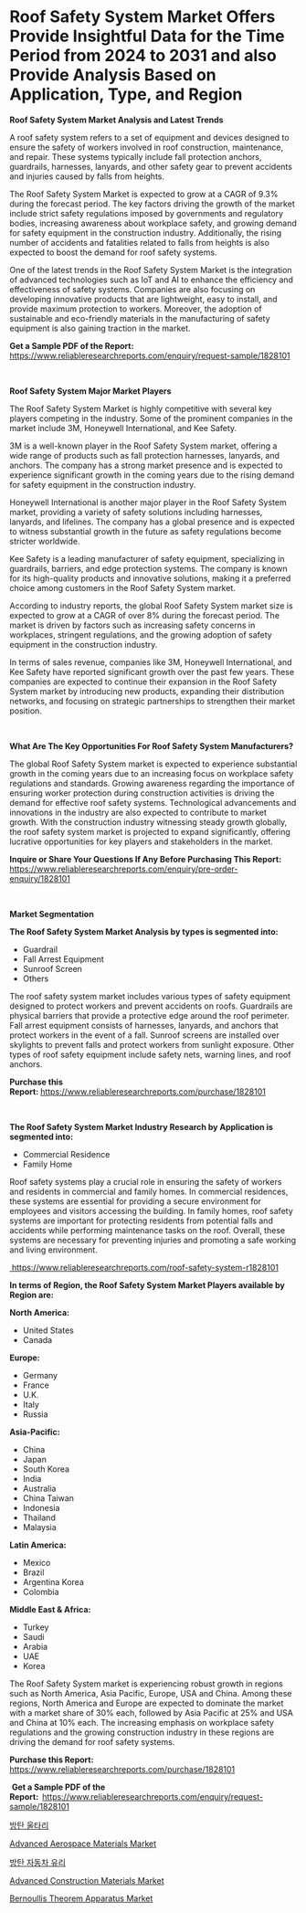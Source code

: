 <p><h1>Roof Safety System Market Offers Provide Insightful Data for the Time Period from 2024 to 2031 and also Provide Analysis Based on Application, Type, and Region</h1></p><p><strong>Roof Safety System Market Analysis and Latest Trends</strong></p>
<p><p>A roof safety system refers to a set of equipment and devices designed to ensure the safety of workers involved in roof construction, maintenance, and repair. These systems typically include fall protection anchors, guardrails, harnesses, lanyards, and other safety gear to prevent accidents and injuries caused by falls from heights.</p><p>The Roof Safety System Market is expected to grow at a CAGR of 9.3% during the forecast period. The key factors driving the growth of the market include strict safety regulations imposed by governments and regulatory bodies, increasing awareness about workplace safety, and growing demand for safety equipment in the construction industry. Additionally, the rising number of accidents and fatalities related to falls from heights is also expected to boost the demand for roof safety systems.</p><p>One of the latest trends in the Roof Safety System Market is the integration of advanced technologies such as IoT and AI to enhance the efficiency and effectiveness of safety systems. Companies are also focusing on developing innovative products that are lightweight, easy to install, and provide maximum protection to workers. Moreover, the adoption of sustainable and eco-friendly materials in the manufacturing of safety equipment is also gaining traction in the market.</p></p>
<p><strong>Get a Sample PDF of the Report:&nbsp;</strong> <a href="https://www.reliableresearchreports.com/enquiry/request-sample/1828101">https://www.reliableresearchreports.com/enquiry/request-sample/1828101</a></p>
<p>&nbsp;</p>
<p><strong>Roof Safety System Major Market Players</strong></p>
<p><p>The Roof Safety System Market is highly competitive with several key players competing in the industry. Some of the prominent companies in the market include 3M, Honeywell International, and Kee Safety.</p><p>3M is a well-known player in the Roof Safety System market, offering a wide range of products such as fall protection harnesses, lanyards, and anchors. The company has a strong market presence and is expected to experience significant growth in the coming years due to the rising demand for safety equipment in the construction industry.</p><p>Honeywell International is another major player in the Roof Safety System market, providing a variety of safety solutions including harnesses, lanyards, and lifelines. The company has a global presence and is expected to witness substantial growth in the future as safety regulations become stricter worldwide.</p><p>Kee Safety is a leading manufacturer of safety equipment, specializing in guardrails, barriers, and edge protection systems. The company is known for its high-quality products and innovative solutions, making it a preferred choice among customers in the Roof Safety System market.</p><p>According to industry reports, the global Roof Safety System market size is expected to grow at a CAGR of over 8% during the forecast period. The market is driven by factors such as increasing safety concerns in workplaces, stringent regulations, and the growing adoption of safety equipment in the construction industry.</p><p>In terms of sales revenue, companies like 3M, Honeywell International, and Kee Safety have reported significant growth over the past few years. These companies are expected to continue their expansion in the Roof Safety System market by introducing new products, expanding their distribution networks, and focusing on strategic partnerships to strengthen their market position.</p></p>
<p>&nbsp;</p>
<p><strong>What Are The Key Opportunities For Roof Safety System Manufacturers?</strong></p>
<p><p>The global Roof Safety System market is expected to experience substantial growth in the coming years due to an increasing focus on workplace safety regulations and standards. Growing awareness regarding the importance of ensuring worker protection during construction activities is driving the demand for effective roof safety systems. Technological advancements and innovations in the industry are also expected to contribute to market growth. With the construction industry witnessing steady growth globally, the roof safety system market is projected to expand significantly, offering lucrative opportunities for key players and stakeholders in the market.</p></p>
<p><strong>Inquire or Share Your Questions If Any Before Purchasing This Report:</strong> <a href="https://www.reliableresearchreports.com/enquiry/pre-order-enquiry/1828101">https://www.reliableresearchreports.com/enquiry/pre-order-enquiry/1828101</a></p>
<p>&nbsp;</p>
<p><strong>Market Segmentation</strong></p>
<p><strong>The Roof Safety System Market Analysis by types is segmented into:</strong></p>
<p><ul><li>Guardrail</li><li>Fall Arrest Equipment</li><li>Sunroof Screen</li><li>Others</li></ul></p>
<p><p>The roof safety system market includes various types of safety equipment designed to protect workers and prevent accidents on roofs. Guardrails are physical barriers that provide a protective edge around the roof perimeter. Fall arrest equipment consists of harnesses, lanyards, and anchors that protect workers in the event of a fall. Sunroof screens are installed over skylights to prevent falls and protect workers from sunlight exposure. Other types of roof safety equipment include safety nets, warning lines, and roof anchors.</p></p>
<p><strong>Purchase this Report:&nbsp;</strong><a href="https://www.reliableresearchreports.com/purchase/1828101">https://www.reliableresearchreports.com/purchase/1828101</a></p>
<p>&nbsp;</p>
<p><strong>The Roof Safety System Market Industry Research by Application is segmented into:</strong></p>
<p><ul><li>Commercial Residence</li><li>Family Home</li></ul></p>
<p><p>Roof safety systems play a crucial role in ensuring the safety of workers and residents in commercial and family homes. In commercial residences, these systems are essential for providing a secure environment for employees and visitors accessing the building. In family homes, roof safety systems are important for protecting residents from potential falls and accidents while performing maintenance tasks on the roof. Overall, these systems are necessary for preventing injuries and promoting a safe working and living environment.</p></p>
<p><a href="https://www.reliableresearchreports.com/roof-safety-system-r1828101">&nbsp;https://www.reliableresearchreports.com/roof-safety-system-r1828101</a></p>
<p><strong>In terms of Region, the Roof Safety System Market Players available by Region are:</strong></p>
<p>
    <p> <strong> North America: </strong>
        <ul>
            <li>United States</li>
            <li>Canada</li>
        </ul>
        </p> 
    <p> <strong> Europe: </strong>
        <ul>
            <li>Germany</li>
            <li>France</li>
            <li>U.K.</li>
            <li>Italy</li>
            <li>Russia</li>
        </ul>
        </p> 
    <p> <strong> Asia-Pacific: </strong>
        <ul>
            <li>China</li>
            <li>Japan</li>
            <li>South Korea</li>
            <li>India</li>
            <li>Australia</li>
            <li>China Taiwan</li>
            <li>Indonesia</li>
            <li>Thailand</li>
            <li>Malaysia</li>
        </ul>
        </p> 
    <p> <strong> Latin America: </strong>
        <ul>
            <li>Mexico</li>
            <li>Brazil</li>
            <li>Argentina Korea</li>
            <li>Colombia</li>
        </ul>
        </p> 
    <p> <strong> Middle East & Africa: </strong>
        <ul>
            <li>Turkey</li>
            <li>Saudi</li>
            <li>Arabia</li>
            <li>UAE</li>
            <li>Korea</li>
        </ul>
    </p>
    </p>
<p><p>The Roof Safety System market is experiencing robust growth in regions such as North America, Asia Pacific, Europe, USA and China. Among these regions, North America and Europe are expected to dominate the market with a market share of 30% each, followed by Asia Pacific at 25% and USA and China at 10% each. The increasing emphasis on workplace safety regulations and the growing construction industry in these regions are driving the demand for roof safety systems.</p></p>
<p><strong>Purchase this Report: </strong><a href="https://www.reliableresearchreports.com/purchase/1828101">https://www.reliableresearchreports.com/purchase/1828101</a></p>
<p>&nbsp;<strong>Get a Sample PDF of the Report:&nbsp;&nbsp;</strong><a href="https://www.reliableresearchreports.com/enquiry/request-sample/1828101">https://www.reliableresearchreports.com/enquiry/request-sample/1828101</a></p>
<p><strong></strong></p>
<p><p><a href="https://github.com/vsn7qpua81q/Market-Research-Report-List-1/blob/main/483750328452.md">방탄 울타리</a></p><p><a href="https://issuu.com/reportprime-2/docs/advanced-aerospace-materials-market-size-2030.pptx">Advanced Aerospace Materials Market</a></p><p><a href="https://github.com/Elenrrera7685/Market-Research-Report-List-1/blob/main/558071828453.md">방탄 자동차 유리</a></p><p><a href="https://issuu.com/reportprime-2/docs/advanced-construction-materials-market-size-2030.p">Advanced Construction Materials Market</a></p><p><a href="https://github.com/jhcraigie/Market-Research-Report-List-3/blob/main/bernoullis-theorem-apparatus-market.md">Bernoullis Theorem Apparatus Market</a></p></p>